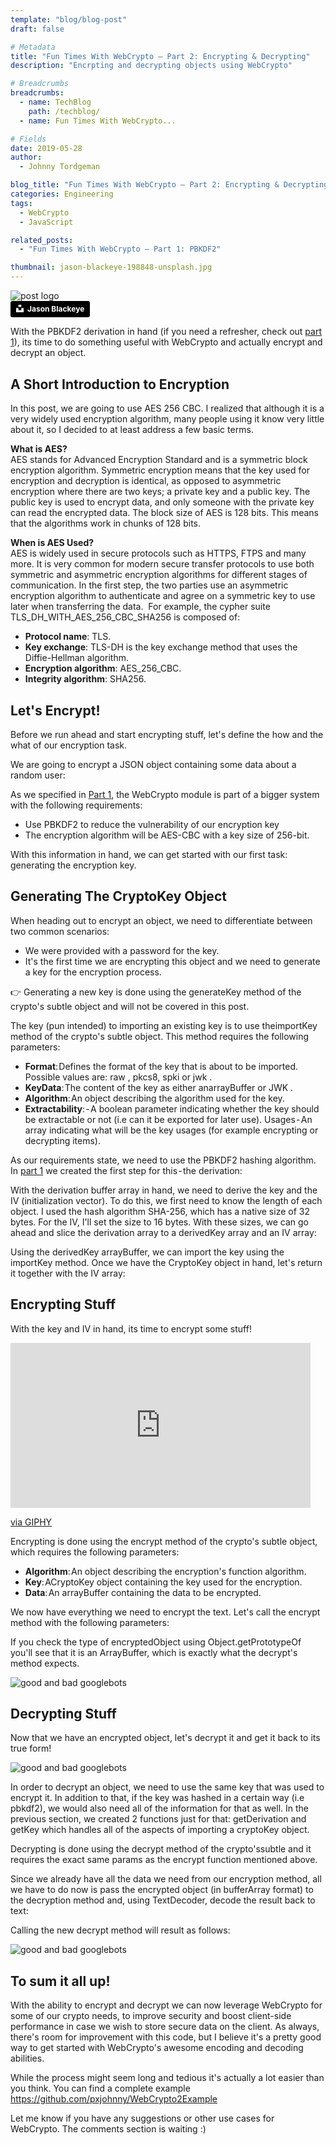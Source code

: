 ```yaml
---
template: "blog/blog-post"
draft: false

# Metadata
title: "Fun Times With WebCrypto — Part 2: Encrypting & Decrypting"
description: "Encrpting and decrypting objects using WebCrypto"

# Breadcrumbs
breadcrumbs:
  - name: TechBlog
    path: /techblog/
  - name: Fun Times With WebCrypto...

# Fields
date: 2019-05-28
author:
  - Johnny Tordgeman

blog_title: "Fun Times With WebCrypto — Part 2: Encrypting & Decrypting"
categories: Engineering
tags:
  - WebCrypto
  - JavaScript

related_posts:
  - "Fun Times With WebCrypto — Part 1: PBKDF2"

thumbnail: jason-blackeye-198848-unsplash.jpg
---
```


![post logo](/assets/images/blog/jason-blackeye-198848-unsplash.jpg)<br>
<a style="background-color:black;color:white;text-decoration:none;padding:4px 6px;font-family:-apple-system, BlinkMacSystemFont, &quot;San Francisco&quot;, &quot;Helvetica Neue&quot;, Helvetica, Ubuntu, Roboto, Noto, &quot;Segoe UI&quot;, Arial, sans-serif;font-size:12px;font-weight:bold;line-height:1.2;display:inline-block;border-radius:3px" href="https://unsplash.com/@jeisblack?utm_medium=referral&amp;utm_campaign=photographer-credit&amp;utm_content=creditBadge" target="_blank" rel="noopener noreferrer" title="Download free do whatever you want high-resolution photos from Jason Blackeye"><span style="display:inline-block;padding:2px 3px"><svg xmlns="http://www.w3.org/2000/svg" style="height:12px;width:auto;position:relative;vertical-align:middle;top:-2px;fill:white" viewBox="0 0 32 32"><title>unsplash-logo</title><path d="M10 9V0h12v9H10zm12 5h10v18H0V14h10v9h12v-9z"></path></svg></span><span style="display:inline-block;padding:2px 3px">Jason Blackeye</span></a>

With the PBKDF2 derivation in hand (if you need a refresher, check out [part 1](https://www.perimeterx.com/blog/fun-times-with-webcrypto-part1/)), its time to do something useful with WebCrypto and actually encrypt and decrypt an object.

## A Short Introduction to Encryption

In this post, we are going to use AES 256 CBC. I realized that although it is a very widely used encryption algorithm, many people using it know very little about it, so I decided to at least address a few basic terms.

**What is AES?**<br/>
AES stands for Advanced Encryption Standard and is a symmetric block encryption algorithm. Symmetric encryption means that the key used for encryption and decryption is identical, as opposed to asymmetric encryption where there are two keys; a private key and a public key. The public key is used to encrypt data, and only someone with the private key can read the encrypted data. The block size of AES is 128 bits. This means that the algorithms work in chunks of 128 bits.

**When is AES Used?**<br/>
AES is widely used in secure protocols such as HTTPS, FTPS and many more. It is very common for modern secure transfer protocols to use both symmetric and asymmetric encryption algorithms for different stages of communication. In the first step, the two parties use an asymmetric encryption algorithm to authenticate and agree on a symmetric key to use later when transferring the data. 
For example, the cypher suite TLS_DH_WITH_AES_256_CBC_SHA256 is composed of:

- **Protocol name**: TLS.
- **Key exchange**: TLS-DH is the key exchange method that uses the Diffie-Hellman algorithm.
- **Encryption algorithm**: AES_256_CBC.
- **Integrity algorithm**: SHA256.

## Let's Encrypt!

Before we run ahead and start encrypting stuff, let's define the how and the what of our encryption task.

We are going to encrypt a JSON object containing some data about a random user:

<script src="https://gist.github.com/pxjohnny/1e13b8a36740dabab29f76f8cd400317.js"></script>

As we specified in [Part 1](https://medium.com/coinmonks/fun-times-with-webcrypto-part-1-pbkdf2-815b1c978c9d), the WebCrypto module is part of a bigger system with the following requirements:

- Use PBKDF2 to reduce the vulnerability of our encryption key
- The encryption algorithm will be AES-CBC with a key size of 256-bit.

With this information in hand, we can get started with our first task: generating the encryption key.

## Generating The CryptoKey Object

When heading out to encrypt an object, we need to differentiate between two common scenarios:

- We were provided with a password for the key.
- It's the first time we are encrypting this object and we need to generate a key for the encryption process.

👉 Generating a new key is done using the generateKey method of the crypto's subtle object and will not be covered in this post.

The key (pun intended) to importing an existing key is to use theimportKey method of the crypto's subtle object. This method requires the following parameters:

- **Format**: Defines the format of the key that is about to be imported. Possible values are: raw , pkcs8, spki or jwk .
- **KeyData**: The content of the key as either anarrayBuffer or JWK .
- **Algorithm**: An object describing the algorithm used for the key.
- **Extractability**: - A boolean parameter indicating whether the key should be extractable or not (i.e can it be exported for later use).
  Usages - An array indicating what will be the key usages (for example encrypting or decrypting items).

As our requirements state, we need to use the PBKDF2 hashing algorithm. In [part 1](https://medium.com/coinmonks/fun-times-with-webcrypto-part-1-pbkdf2-815b1c978c9d) we created the first step for this - the derivation:

<script src="https://gist.github.com/pxjohnny/e79f4eed9959fc6952d80c4740e8200a.js"></script>

With the derivation buffer array in hand, we need to derive the key and the IV (initialization vector). To do this, we first need to know the length of each object. I used the hash algorithm SHA-256, which has a native size of 32 bytes. For the IV, I'll set the size to 16 bytes. With these sizes, we can go ahead and slice the derivation array to a derivedKey array and an IV array:

<script src="https://gist.github.com/pxjohnny/3edfa697081f563495b99d0327977e58.js"></script>

Using the derivedKey arrayBuffer, we can import the key using the importKey method. Once we have the CryptoKey object in hand, let's return it together with the IV array:

<script src="https://gist.github.com/pxjohnny/d906b6c7b3b6b1e5a571f84a4c4113aa.js"></script>

## Encrypting Stuff

With the key and IV in hand, its time to encrypt some stuff!

<iframe src="https://giphy.com/embed/NOjpziLgWM7cs" width="480" height="264" frameBorder="0" class="giphy-embed" allowFullScreen></iframe><p><a href="https://giphy.com/gifs/cats-cheezburger-coworker-NOjpziLgWM7cs">via GIPHY</a></p>

Encrypting is done using the encrypt method of the crypto's subtle object, which requires the following parameters:

- **Algorithm**: An object describing the encryption's function algorithm.
- **Key**: ACryptoKey object containing the key used for the encryption.
- **Data**: An arrayBuffer containing the data to be encrypted.

<script src="https://gist.github.com/pxjohnny/68b79dd02e4473b83a1f1ad8669e1c0c.js"></script>

We now have everything we need to encrypt the text. Let's call the encrypt method with the following parameters:

<script src="https://gist.github.com/pxjohnny/42e3423cc57598cd64a5493e18c9dcc9.js"></script>

If you check the type of encryptedObject using Object.getPrototypeOf you'll see that it is an ArrayBuffer, which is exactly what the decrypt's method expects.

![good and bad googlebots](/assets/images/blog/webcrypto2-1.png)

## Decrypting Stuff

Now that we have an encrypted object, let's decrypt it and get it back to its true form!

![good and bad googlebots](/assets/images/blog/webcrypto2-2.jpeg)

In order to decrypt an object, we need to use the same key that was used to encrypt it. In addition to that, if the key was hashed in a certain way (i.e pbkdf2), we would also need all of the information for that as well. In the previous section, we created 2 functions just for that: getDerivation and getKey which handles all of the aspects of importing a cryptoKey object.

Decrypting is done using the decrypt method of the crypto'ssubtle and it requires the exact same params as the encrypt function mentioned above.

Since we already have all the data we need from our encryption method, all we have to do now is pass the encrypted object (in bufferArray format) to the decryption method and, using TextDecoder, decode the result back to text:

<script src="https://gist.github.com/pxjohnny/14030f60b8478a9891653021a6622e46.js"></script>

Calling the new decrypt method will result as follows:

<script src="https://gist.github.com/pxjohnny/9b43d5c9edc62f3f0feefc2805e1bebf.js"></script>

![good and bad googlebots](/assets/images/blog/webcrypto2-3.png)

## To sum it all up!

With the ability to encrypt and decrypt we can now leverage WebCrypto for some of our crypto needs, to improve security and boost client-side performance in case we wish to store secure data on the client. As always, there's room for improvement with this code, but I believe it's a pretty good way to get started with WebCrypto's awesome encoding and decoding abilities.

While the process might seem long and tedious it's actually a lot easier than you think. You can find a complete example https://github.com/pxjohnny/WebCrypto2Example

Let me know if you have any suggestions or other use cases for WebCrypto. The comments section is waiting :)
